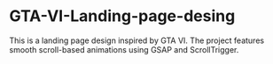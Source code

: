 # GTA-VI-Landing-page-desing

This is a landing page design inspired by GTA VI. The project features smooth scroll-based animations using GSAP and ScrollTrigger.
